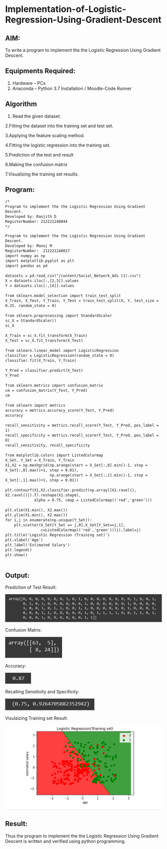 # Implementation-of-Logistic-Regression-Using-Gradient-Descent

## AIM:
To write a program to implement the the Logistic Regression Using Gradient Descent.

## Equipments Required:
1. Hardware – PCs
2. Anaconda – Python 3.7 Installation / Moodle-Code Runner

## Algorithm
   1. Read the given dataset.
   
   2.Fitting the dataset into the training set and test set.
   
   3.Applying the feature scaling method.
   
   4.Fitting the logistic regression into the training set.
   
   5.Prediction of the test and result
   
   6.Making the confusion matrix
   
   7.Visualizing the training set results.

## Program:
```
/*
Program to implement the the Logistic Regression Using Gradient Descent.
Developed by: Ranjith D
RegisterNumber: 212221240044
*/
```
~~~
Program to implement the the Logistic Regression Using Gradient Descent.
Developed by: Manoj M
RegisterNumber:  212221240027
import numpy as np
import matplotlib.pyplot as plt
import pandas as pd

datasets = pd.read_csv("/content/Social_Network_Ads (1).csv")
X = datasets.iloc[:,[2,3]].values
Y = datasets.iloc[:,[4]].values

from sklearn.model_selection import train_test_split
X_Train, X_Test, Y_Train, Y_Test = train_test_split(X, Y, test_size = 0.25, random_state = 0)

from sklearn.preprocessing import StandardScaler
sc_X = StandardScaler()
sc_X

X_Train = sc_X.fit_transform(X_Train)
X_Test = sc_X.fit_transform(X_Test)

from sklearn.linear_model import LogisticRegression
classifier = LogisticRegression(random_state = 0)
classifier.fit(X_Train, Y_Train)

Y_Pred = classifier.predict(X_Test)
Y_Pred

from sklearn.metrics import confusion_matrix
cm = confusion_matrix(Y_Test, Y_Pred)
cm

from sklearn import metrics
accuracy = metrics.accuracy_score(Y_Test, Y_Pred)
accuracy

recall_sensitivity = metrics.recall_score(Y_Test, Y_Pred, pos_label = 1)
recall_specificity = metrics.recall_score(Y_Test, Y_Pred, pos_label = 0)
recall_sensitivity, recall_specificity

from matplotlib.colors import ListedColormap
X_Set, Y_Set = X_Train, Y_Train
X1,X2 = np.meshgrid(np.arange(start = X_Set[:,0].min()-1, stop = X_Set[:,0].max()+1, step = 0.01), 
                    np.arange(start = X_Set[:,1].min()-1, stop = X_Set[:,1].max()+1, step = 0.01))

plt.contourf(X1,X2,classifier.predict(np.array([X1.ravel(),
X2.ravel()]).T).reshape(X1.shape),
             alpha = 0.75, cmap = ListedColormap(('red','green')))

plt.xlim(X1.min(), X2.max())
plt.ylim(X1.min(), X2.max())
for i,j in enumerate(np.unique(Y_Set)):
    plt.scatter(X_Set[Y_Set == j,0],X_Set[Y_Set==j,1],
                c=ListedColormap(('red','green'))(i),label=j)
plt.title('Logistic Regression (Training set)')
plt.xlabel('Age')
plt.label('Estimated Salary')
plt.legend()
plt.show()


~~~
## Output:
Prediction of Test Result:

![decision tree classifier model](https://github.com/RanjithD18/-Implementation-of-Logistic-Regression-Using-Gradient-Descent/blob/main/1.jpg)

Confusion Matrix:

![decision tree classifier model](https://github.com/RanjithD18/-Implementation-of-Logistic-Regression-Using-Gradient-Descent/blob/main/2.jpg)

Accuracy:

![decision tree classifier model](https://github.com/RanjithD18/-Implementation-of-Logistic-Regression-Using-Gradient-Descent/blob/main/3.jpg)

Recalling Sensitivity and Specificity:

![decision tree classifier model](https://github.com/RanjithD18/-Implementation-of-Logistic-Regression-Using-Gradient-Descent/blob/main/4.jpg)

Visulaizing Training set Result:

![decision tree classifier model](https://github.com/RanjithD18/-Implementation-of-Logistic-Regression-Using-Gradient-Descent/blob/main/5.png)

## Result:
Thus the program to implement the the Logistic Regression Using Gradient Descent is written and verified using python programming.

